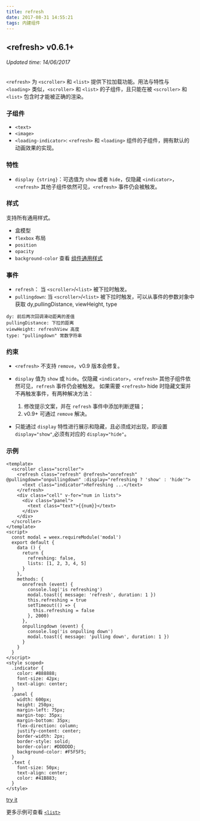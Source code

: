```yaml
---
title: refresh
date: 2017-08-31 14:55:21
tags: 内建组件
---
```


## &#60;refresh&#62;  v0.6.1+
###### Updated time: 14/06/2017


`<refresh>` 为 `<scroller>` 和 `<list>` 提供下拉加载功能。用法与特性与 `<loading>` 类似，`<scroller>` 和 `<list>` 的子组件，且只能在被 `<scroller>` 和 `<list>` 包含时才能被正确的渲染。

### 子组件
* `<text>`
* `<image>`
* `<loading-indicator>`: `<refresh>` 和 `<loading>` 组件的子组件，拥有默认的动画效果的实现。

### 特性
* `display {string}`：可选值为 `show` 或者 `hide`，仅隐藏 `<indicator>`，`<refresh>` 其他子组件依然可见，`<refresh>` 事件仍会被触发。

### 样式
支持所有通用样式。

* 盒模型
* `flexbox` 布局
* `position`
* `opacity`
* `background-color`
查看 [组件通用样式](/https://github.com//2017/08/24/Common-Style)

### 事件
* `refresh`： 当 `<scroller>`/`<list>` 被下拉时触发。
* `pullingdown`: 当 `<scroller>`/`<list>` 被下拉时触发，可以从事件的参数对象中获取 dy,pullingDistance, viewHeight, type
```
dy: 前后两次回调滑动距离的差值
pullingDistance: 下拉的距离
viewHeight: refreshView 高度
type: "pullingdown" 常数字符串
```

### 约束
* `<refresh>` 不支持 `remove`，v0.9 版本会修复。
* `display` 值为 `show` 或 `hide`。仅隐藏 `<indicator>`，`<refresh>` 其他子组件依然可见，`refresh` 事件仍会被触发。
  如果需要 `<refresh>` hide 时隐藏文案并不再触发事件，有两种解决方法：
  1. 修改提示文案，并在 `refresh` 事件中添加判断逻辑；
  2. v0.9+ 可通过 `remove` 解决。

* 只能通过 `display` 特性进行展示和隐藏，且必须成对出现，即设置 `display="show"`,必须有对应的 `display="hide"`。

### 示例
```
<template>
  <scroller class="scroller">
    <refresh class="refresh" @refresh="onrefresh" @pullingdown="onpullingdown" :display="refreshing ? 'show' : 'hide'">
      <text class="indicator">Refreshing ...</text>
    </refresh>
    <div class="cell" v-for="num in lists">
      <div class="panel">
        <text class="text">{{num}}</text>
      </div>
    </div>
  </scroller>
</template>
<script>
  const modal = weex.requireModule('modal')
  export default {
    data () {
      return {
        refreshing: false,
        lists: [1, 2, 3, 4, 5]
      }
    },
    methods: {
      onrefresh (event) {
        console.log('is refreshing')
        modal.toast({ message: 'refresh', duration: 1 })
        this.refreshing = true
        setTimeout(() => {
          this.refreshing = false
        }, 2000)
      },
      onpullingdown (event) {
        console.log('is onpulling down')
        modal.toast({ message: 'pulling down', duration: 1 })
      }
    }
  }
</script>
<style scoped>
  .indicator {
    color: #888888;
    font-size: 42px;
    text-align: center;
  }
  .panel {
    width: 600px;
    height: 250px;
    margin-left: 75px;
    margin-top: 35px;
    margin-bottom: 35px;
    flex-direction: column;
    justify-content: center;
    border-width: 2px;
    border-style: solid;
    border-color: #DDDDDD;
    background-color: #F5F5F5;
  }
  .text {
    font-size: 50px;
    text-align: center;
    color: #41B883;
  }
</style>
```
[try it](http://dotwe.org/vue/d3db5f344220a6339de044a5e33c502b)

更多示例可查看 [`<list>`](http://weex.apache.org/cn/references/components/list.html)